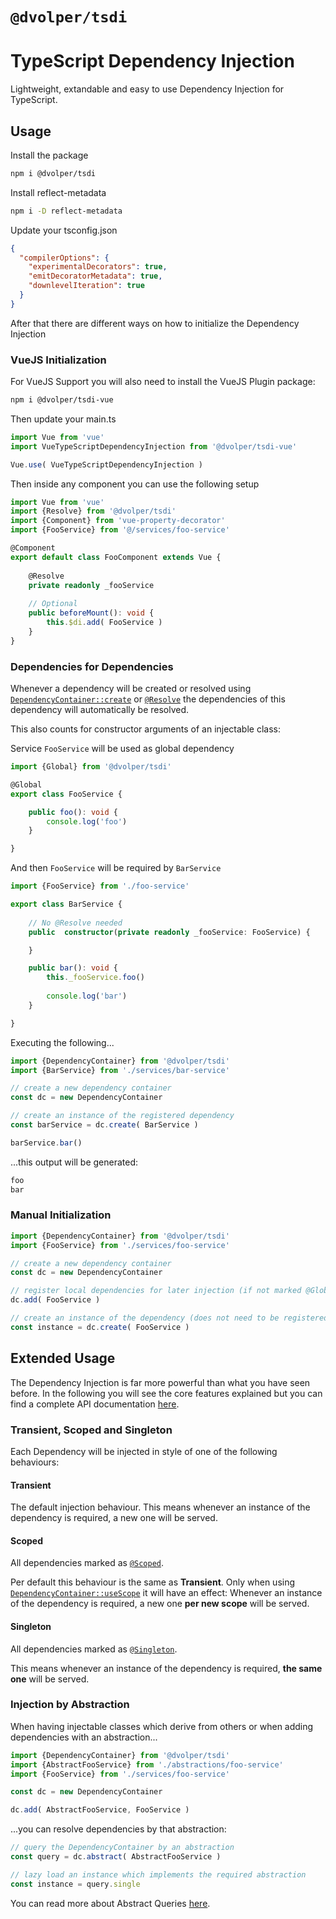 # `@dvolper/tsdi`
# TypeScript Dependency Injection

Lightweight, extandable and easy to use Dependency Injection for TypeScript.

## Usage

Install the package
```bash
npm i @dvolper/tsdi
```

Install reflect-metadata
```bash
npm i -D reflect-metadata
```

Update your tsconfig.json
```json
{
  "compilerOptions": {
    "experimentalDecorators": true,
    "emitDecoratorMetadata": true,
    "downlevelIteration": true
  }
}
```

After that there are different ways on how to initialize the Dependency Injection

### VueJS Initialization

For VueJS Support you will also need to install the VueJS Plugin package:
```bash
npm i @dvolper/tsdi-vue
```

Then update your main.ts
```ts
import Vue from 'vue'
import VueTypeScriptDependencyInjection from '@dvolper/tsdi-vue'

Vue.use( VueTypeScriptDependencyInjection )
```

Then inside any component you can use the following setup
```ts
import Vue from 'vue'
import {Resolve} from '@dvolper/tsdi'
import {Component} from 'vue-property-decorator'
import {FooService} from '@/services/foo-service'

@Component
export default class FooComponent extends Vue {
  
    @Resolve
    private readonly _fooService
    
    // Optional
    public beforeMount(): void {
        this.$di.add( FooService )
    }
}
```

### Dependencies for Dependencies

Whenever a dependency will be created or resolved using [`DependencyContainer::create`]() or [`@Resolve`]() the dependencies of this dependency will automatically be resolved.

This also counts for constructor arguments of an injectable class:

Service `FooService` will be used as global dependency
```ts
import {Global} from '@dvolper/tsdi'

@Global
export class FooService {

    public foo(): void {
        console.log('foo')
    }

}
```

And then `FooService` will be required by `BarService`
```ts
import {FooService} from './foo-service'

export class BarService {
    
    // No @Resolve needed
    public  constructor(private readonly _fooService: FooService) {

    }

    public bar(): void {
        this._fooService.foo()
        
        console.log('bar')
    }

}
```

Executing the following...
```ts
import {DependencyContainer} from '@dvolper/tsdi'
import {BarService} from './services/bar-service'

// create a new dependency container
const dc = new DependencyContainer

// create an instance of the registered dependency
const barService = dc.create( BarService )

barService.bar()
```

...this output will be generated:
```bash
foo
bar
```

### Manual Initialization

```ts
import {DependencyContainer} from '@dvolper/tsdi'
import {FooService} from './services/foo-service'

// create a new dependency container
const dc = new DependencyContainer

// register local dependencies for later injection (if not marked @Global)
dc.add( FooService )

// create an instance of the dependency (does not need to be registered)
const instance = dc.create( FooService )
```

## Extended Usage

The Dependency Injection is far more powerful than what you have seen before.
In the following you will see the core features explained but you can find a complete API documentation [here]().

### Transient, Scoped and Singleton

Each Dependency will be injected in style of one of the following behaviours:

#### Transient

The default injection behaviour. This means whenever an instance of the dependency is required, a new one will be served.

#### Scoped

All dependencies marked as [`@Scoped`]().

Per default this behaviour is the same as **Transient**. Only when using [`DependencyContainer::useScope`]() it will have an effect:
Whenever an instance of the dependency is required, a new one **per new scope** will be served.

#### Singleton

All dependencies marked as [`@Singleton`]().

This means whenever an instance of the dependency is required, **the same one** will be served.

### Injection by Abstraction

When having injectable classes which derive from others or when adding dependencies with an abstraction...
```ts
import {DependencyContainer} from '@dvolper/tsdi'
import {AbstractFooService} from './abstractions/foo-service'
import {FooService} from './services/foo-service'

const dc = new DependencyContainer

dc.add( AbstractFooService, FooService )
``` 

...you can resolve dependencies by that abstraction:
```ts
// query the DependencyContainer by an abstraction
const query = dc.abstract( AbstractFooService )

// lazy load an instance which implements the required abstraction
const instance = query.single
```

You can read more about Abstract Queries [here]().
